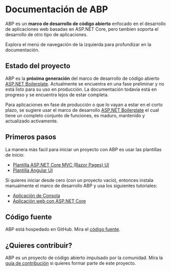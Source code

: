 ﻿# Documentación de ABP

ABP es un **marco de desarrollo de código abierto** enfocado en el desarrollo de aplicaciones web basadas en ASP.NET Core, pero tambien soporta el desarrollo de otro tipo de aplicaciones.

Explora el menú de navegación de la izquierda para profundizar en la documentación.

## Estado del proyecto

ABP es la **próxima generación** del marco de desarrollo de código abierto [ASP.NET Boilerplate](https://aspnetboilerplate.com/). Actualmente se encuentra en una fase preliminar y no está listo para su uso en producción. La documentación todavía está en progreso y se encuentra lejos de estar completa.

Para aplicaciones en fase de producción o que lo vayan a estar en el corto plazo, se sugiere usar el marco de desarrollo [ASP.NET Boilerplate](https://aspnetboilerplate.com/) el cual tiene un completo conjunto de funciones, es maduro, mantenido y actualizado activamente.

## Primeros pasos

La manera más facil para iniciar un proyecto con ABP es usar las plantillas de inicio:

* [Plantilla ASP.NET Core MVC (Razor Pages) UI](Getting-Started-AspNetCore-MVC-Template.md)
* [Plantilla Angular UI](Getting-Started-Angular-Template.md)

Si quieres iniciar desde cero (con un proyecto vacío), entonces instala manualmente el marco de desarrollo ABP y usa los siguientes tutoriales:

* [Aplicación de Consola](Getting-Started-Console-Application.md)
* [Aplicación web con ASP.NET Core](Getting-Started-AspNetCore-Application.md)

## Código fuente

ABP está hospedado en GitHub. Mira el [código fuente](https://github.com/abpframework/abp).

## ¿Quieres contribuir?

ABP es un proyecto de código abierto impulsado por la comunidad. Mira la [guía de contribución](Contribution/Index.md) si quieres formar parte de este proyecto.